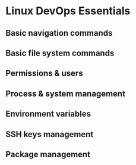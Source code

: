 # Linux DevOps Essentials
## Basic navigation commands
## Basic file system commands
## Permissions &amp; users
## Process &amp; system management
## Environment variables
## SSH keys management
## Package management
